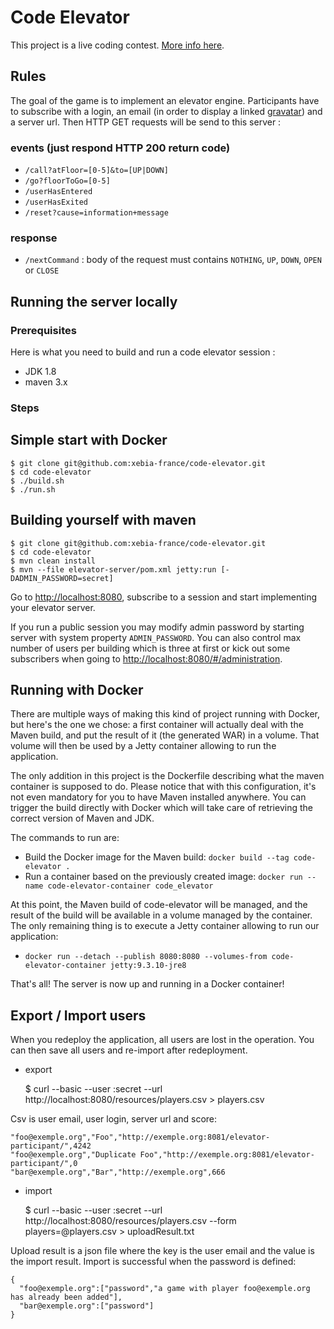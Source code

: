 # Code Elevator

This project is a live coding contest. [More info here](http://xebia-france.github.io/code-elevator).

## Rules

The goal of the game is to implement an elevator engine. Participants have to subscribe with a login, an email (in order
to display a linked [gravatar](http://www.gravatar.com)) and a server url. Then HTTP GET requests will be send to this
server :

### events (just respond HTTP 200 return code)

- `/call?atFloor=[0-5]&to=[UP|DOWN]`
- `/go?floorToGo=[0-5]`
- `/userHasEntered`
- `/userHasExited`
- `/reset?cause=information+message`

### response

- `/nextCommand` : body of the request must contains `NOTHING`, `UP`, `DOWN`, `OPEN` or `CLOSE`

## Running the server locally

### Prerequisites

Here is what you need to build and run a code elevator session :

- JDK 1.8
- maven 3.x

### Steps

## Simple start with Docker

    $ git clone git@github.com:xebia-france/code-elevator.git
    $ cd code-elevator
    $ ./build.sh
    $ ./run.sh

## Building yourself with maven

    $ git clone git@github.com:xebia-france/code-elevator.git
    $ cd code-elevator
    $ mvn clean install
    $ mvn --file elevator-server/pom.xml jetty:run [-DADMIN_PASSWORD=secret]

Go to [http://localhost:8080](http://localhost:8080), subscribe to a session and start implementing your elevator
server.

If you run a public session you may modify admin password by starting server with system property `ADMIN_PASSWORD`. You
can also control max number of users per building which is three at first or kick out some subscribers when going to
[http://localhost:8080/#/administration](http://localhost:8080/#/administration).

## Running with Docker

There are multiple ways of making this kind of project running with Docker, but here's the one we chose: a first
container will actually deal with the Maven build, and put the result of it (the generated WAR) in a volume. That volume
will then be used by a Jetty container allowing to run the application.

The only addition in this project is the Dockerfile describing what the maven container is supposed to do. Please notice
that with this configuration, it's not even mandatory for you to have Maven installed anywhere. You can trigger the
build directly with Docker which will take care of retrieving the correct version of Maven and JDK.

The commands to run are:

- Build the Docker image for the Maven build: `docker build --tag code-elevator .`
- Run a container based on the previously created image: `docker run --name code-elevator-container code_elevator`

At this point, the Maven build of code-elevator will be managed, and the result of the build will be available in a
volume managed by the container. The only remaining thing is to execute a Jetty container allowing to run our
application:

- `docker run --detach --publish 8080:8080 --volumes-from code-elevator-container jetty:9.3.10-jre8`

That's all! The server is now up and running in a Docker container!

## Export / Import users

When you redeploy the application, all users are lost in the operation. You can then save all users and re-import after
redeployment.

- export


    $ curl --basic --user :secret --url http://localhost:8080/resources/players.csv > players.csv

Csv is user email, user login, server url and score:

    "foo@exemple.org","Foo","http://exemple.org:8081/elevator-participant/",4242
    "foo@exemple.org","Duplicate Foo","http://exemple.org:8081/elevator-participant/",0
    "bar@exemple.org","Bar","http://exemple.org",666

- import


    $ curl --basic --user :secret --url http://localhost:8080/resources/players.csv --form players=@players.csv > uploadResult.txt

Upload result is a json file where the key is the user email and the value is the import result. Import is successful
when the password is defined:

    {
      "foo@exemple.org":["password","a game with player foo@exemple.org has already been added"],
      "bar@exemple.org":["password"]
    }
